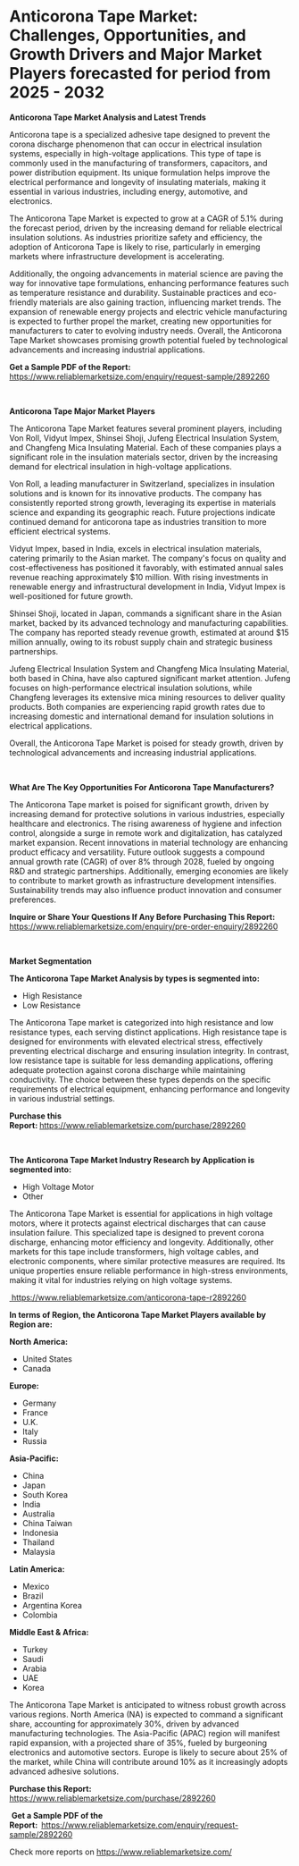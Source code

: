 <p><h1>Anticorona Tape Market: Challenges, Opportunities, and Growth Drivers and Major Market Players forecasted for period from 2025 - 2032</h1></p><p><strong>Anticorona Tape Market Analysis and Latest Trends</strong></p>
<p><p>Anticorona tape is a specialized adhesive tape designed to prevent the corona discharge phenomenon that can occur in electrical insulation systems, especially in high-voltage applications. This type of tape is commonly used in the manufacturing of transformers, capacitors, and power distribution equipment. Its unique formulation helps improve the electrical performance and longevity of insulating materials, making it essential in various industries, including energy, automotive, and electronics.</p><p>The Anticorona Tape Market is expected to grow at a CAGR of 5.1% during the forecast period, driven by the increasing demand for reliable electrical insulation solutions. As industries prioritize safety and efficiency, the adoption of Anticorona Tape is likely to rise, particularly in emerging markets where infrastructure development is accelerating. </p><p>Additionally, the ongoing advancements in material science are paving the way for innovative tape formulations, enhancing performance features such as temperature resistance and durability. Sustainable practices and eco-friendly materials are also gaining traction, influencing market trends. The expansion of renewable energy projects and electric vehicle manufacturing is expected to further propel the market, creating new opportunities for manufacturers to cater to evolving industry needs. Overall, the Anticorona Tape Market showcases promising growth potential fueled by technological advancements and increasing industrial applications.</p></p>
<p><strong>Get a Sample PDF of the Report:&nbsp;</strong> <a href="https://www.reliablemarketsize.com/enquiry/request-sample/2892260?utm_campaign=2300&utm_medium=2&utm_source=Github&utm_content=ia&utm_term=15032025&utm_id=anticorona-tape">https://www.reliablemarketsize.com/enquiry/request-sample/2892260</a></p>
<p>&nbsp;</p>
<p><strong>Anticorona Tape Major Market Players</strong></p>
<p><p>The Anticorona Tape Market features several prominent players, including Von Roll, Vidyut Impex, Shinsei Shoji, Jufeng Electrical Insulation System, and Changfeng Mica Insulating Material. Each of these companies plays a significant role in the insulation materials sector, driven by the increasing demand for electrical insulation in high-voltage applications.</p><p>Von Roll, a leading manufacturer in Switzerland, specializes in insulation solutions and is known for its innovative products. The company has consistently reported strong growth, leveraging its expertise in materials science and expanding its geographic reach. Future projections indicate continued demand for anticorona tape as industries transition to more efficient electrical systems.</p><p>Vidyut Impex, based in India, excels in electrical insulation materials, catering primarily to the Asian market. The company's focus on quality and cost-effectiveness has positioned it favorably, with estimated annual sales revenue reaching approximately $10 million. With rising investments in renewable energy and infrastructural development in India, Vidyut Impex is well-positioned for future growth.</p><p>Shinsei Shoji, located in Japan, commands a significant share in the Asian market, backed by its advanced technology and manufacturing capabilities. The company has reported steady revenue growth, estimated at around $15 million annually, owing to its robust supply chain and strategic business partnerships.</p><p>Jufeng Electrical Insulation System and Changfeng Mica Insulating Material, both based in China, have also captured significant market attention. Jufeng focuses on high-performance electrical insulation solutions, while Changfeng leverages its extensive mica mining resources to deliver quality products. Both companies are experiencing rapid growth rates due to increasing domestic and international demand for insulation solutions in electrical applications.</p><p>Overall, the Anticorona Tape Market is poised for steady growth, driven by technological advancements and increasing industrial applications.</p></p>
<p>&nbsp;</p>
<p><strong>What Are The Key Opportunities For Anticorona Tape Manufacturers?</strong></p>
<p><p>The Anticorona Tape market is poised for significant growth, driven by increasing demand for protective solutions in various industries, especially healthcare and electronics. The rising awareness of hygiene and infection control, alongside a surge in remote work and digitalization, has catalyzed market expansion. Recent innovations in material technology are enhancing product efficacy and versatility. Future outlook suggests a compound annual growth rate (CAGR) of over 8% through 2028, fueled by ongoing R&D and strategic partnerships. Additionally, emerging economies are likely to contribute to market growth as infrastructure development intensifies. Sustainability trends may also influence product innovation and consumer preferences.</p></p>
<p><strong>Inquire or Share Your Questions If Any Before Purchasing This Report:</strong> <a href="https://www.reliablemarketsize.com/enquiry/pre-order-enquiry/2892260?utm_campaign=2300&utm_medium=2&utm_source=Github&utm_content=ia&utm_term=15032025&utm_id=anticorona-tape">https://www.reliablemarketsize.com/enquiry/pre-order-enquiry/2892260</a></p>
<p>&nbsp;</p>
<p><strong>Market Segmentation</strong></p>
<p><strong>The Anticorona Tape Market Analysis by types is segmented into:</strong></p>
<p><ul><li>High Resistance</li><li>Low Resistance</li></ul></p>
<p><p>The Anticorona Tape market is categorized into high resistance and low resistance types, each serving distinct applications. High resistance tape is designed for environments with elevated electrical stress, effectively preventing electrical discharge and ensuring insulation integrity. In contrast, low resistance tape is suitable for less demanding applications, offering adequate protection against corona discharge while maintaining conductivity. The choice between these types depends on the specific requirements of electrical equipment, enhancing performance and longevity in various industrial settings.</p></p>
<p><strong>Purchase this Report:&nbsp;</strong><a href="https://www.reliablemarketsize.com/purchase/2892260?utm_campaign=2300&utm_medium=2&utm_source=Github&utm_content=ia&utm_term=15032025&utm_id=anticorona-tape">https://www.reliablemarketsize.com/purchase/2892260</a></p>
<p>&nbsp;</p>
<p><strong>The Anticorona Tape Market Industry Research by Application is segmented into:</strong></p>
<p><ul><li>High Voltage Motor</li><li>Other</li></ul></p>
<p><p>The Anticorona Tape Market is essential for applications in high voltage motors, where it protects against electrical discharges that can cause insulation failure. This specialized tape is designed to prevent corona discharge, enhancing motor efficiency and longevity. Additionally, other markets for this tape include transformers, high voltage cables, and electronic components, where similar protective measures are required. Its unique properties ensure reliable performance in high-stress environments, making it vital for industries relying on high voltage systems.</p></p>
<p><a href="https://www.reliablemarketsize.com/anticorona-tape-r2892260?utm_campaign=2300&utm_medium=2&utm_source=Github&utm_content=ia&utm_term=15032025&utm_id=anticorona-tape">&nbsp;https://www.reliablemarketsize.com/anticorona-tape-r2892260</a></p>
<p><strong>In terms of Region, the Anticorona Tape Market Players available by Region are:</strong></p>
<p>
    <p> <strong> North America: </strong>
        <ul>
            <li>United States</li>
            <li>Canada</li>
        </ul>
        </p> 
    <p> <strong> Europe: </strong>
        <ul>
            <li>Germany</li>
            <li>France</li>
            <li>U.K.</li>
            <li>Italy</li>
            <li>Russia</li>
        </ul>
        </p> 
    <p> <strong> Asia-Pacific: </strong>
        <ul>
            <li>China</li>
            <li>Japan</li>
            <li>South Korea</li>
            <li>India</li>
            <li>Australia</li>
            <li>China Taiwan</li>
            <li>Indonesia</li>
            <li>Thailand</li>
            <li>Malaysia</li>
        </ul>
        </p> 
    <p> <strong> Latin America: </strong>
        <ul>
            <li>Mexico</li>
            <li>Brazil</li>
            <li>Argentina Korea</li>
            <li>Colombia</li>
        </ul>
        </p> 
    <p> <strong> Middle East & Africa: </strong>
        <ul>
            <li>Turkey</li>
            <li>Saudi</li>
            <li>Arabia</li>
            <li>UAE</li>
            <li>Korea</li>
        </ul>
    </p>
    </p>
<p><p>The Anticorona Tape Market is anticipated to witness robust growth across various regions. North America (NA) is expected to command a significant share, accounting for approximately 30%, driven by advanced manufacturing technologies. The Asia-Pacific (APAC) region will manifest rapid expansion, with a projected share of 35%, fueled by burgeoning electronics and automotive sectors. Europe is likely to secure about 25% of the market, while China will contribute around 10% as it increasingly adopts advanced adhesive solutions.</p></p>
<p><strong>Purchase this Report: </strong><a href="https://www.reliablemarketsize.com/purchase/2892260?utm_campaign=2300&utm_medium=2&utm_source=Github&utm_content=ia&utm_term=15032025&utm_id=anticorona-tape">https://www.reliablemarketsize.com/purchase/2892260</a></p>
<p>&nbsp;<strong>Get a Sample PDF of the Report:&nbsp;&nbsp;</strong><a href="https://www.reliablemarketsize.com/enquiry/request-sample/2892260?utm_campaign=2300&utm_medium=2&utm_source=Github&utm_content=ia&utm_term=15032025&utm_id=anticorona-tape">https://www.reliablemarketsize.com/enquiry/request-sample/2892260</a></p>
<p><strong></strong></p>
<p>Check more reports on <a href="https://www.reliablemarketsize.com/?utm_campaign=2300&utm_medium=2&utm_source=Github&utm_content=ia&utm_term=15032025&utm_id=anticorona-tape">https://www.reliablemarketsize.com/</a></p>